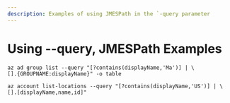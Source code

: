 ```yaml
---
description: Examples of using JMESPath in the `-query parameter
---
```


# Using --query,  JMESPath Examples



```text
az ad group list --query "[?contains(displayName,'Ma')] | \
[].{GROUPNAME:displayName}" -o table

az account list-locations --query "[?contains(displayName,'US')] | \
[].[displayName,name,id]"

```

